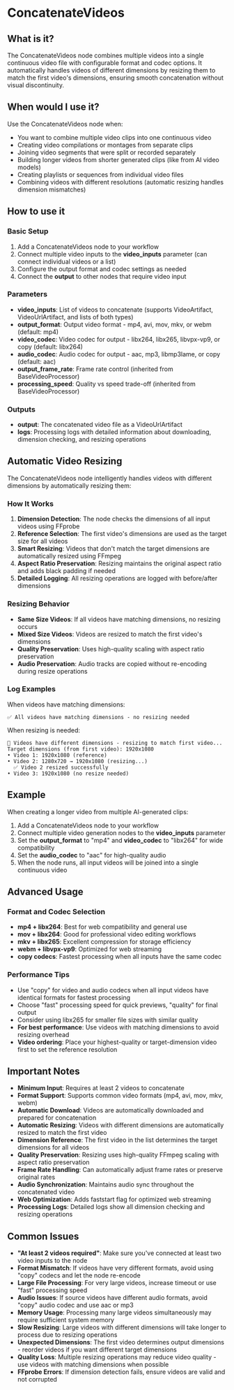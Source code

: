 # ConcatenateVideos

## What is it?

The ConcatenateVideos node combines multiple videos into a single continuous video file with configurable format and codec options. It automatically handles videos of different dimensions by resizing them to match the first video's dimensions, ensuring smooth concatenation without visual discontinuity.

## When would I use it?

Use the ConcatenateVideos node when:

- You want to combine multiple video clips into one continuous video
- Creating video compilations or montages from separate clips
- Joining video segments that were split or recorded separately
- Building longer videos from shorter generated clips (like from AI video models)
- Creating playlists or sequences from individual video files
- Combining videos with different resolutions (automatic resizing handles dimension mismatches)

## How to use it

### Basic Setup

1. Add a ConcatenateVideos node to your workflow
1. Connect multiple video inputs to the **video_inputs** parameter (can connect individual videos or a list)
1. Configure the output format and codec settings as needed
1. Connect the **output** to other nodes that require video input

### Parameters

- **video_inputs**: List of videos to concatenate (supports VideoArtifact, VideoUrlArtifact, and lists of both types)
- **output_format**: Output video format - mp4, avi, mov, mkv, or webm (default: mp4)
- **video_codec**: Video codec for output - libx264, libx265, libvpx-vp9, or copy (default: libx264)
- **audio_codec**: Audio codec for output - aac, mp3, libmp3lame, or copy (default: aac)
- **output_frame_rate**: Frame rate control (inherited from BaseVideoProcessor)
- **processing_speed**: Quality vs speed trade-off (inherited from BaseVideoProcessor)

### Outputs

- **output**: The concatenated video file as a VideoUrlArtifact
- **logs**: Processing logs with detailed information about downloading, dimension checking, and resizing operations

## Automatic Video Resizing

The ConcatenateVideos node intelligently handles videos with different dimensions by automatically resizing them:

### How It Works

1. **Dimension Detection**: The node checks the dimensions of all input videos using FFprobe
2. **Reference Selection**: The first video's dimensions are used as the target size for all videos
3. **Smart Resizing**: Videos that don't match the target dimensions are automatically resized using FFmpeg
4. **Aspect Ratio Preservation**: Resizing maintains the original aspect ratio and adds black padding if needed
5. **Detailed Logging**: All resizing operations are logged with before/after dimensions

### Resizing Behavior

- **Same Size Videos**: If all videos have matching dimensions, no resizing occurs
- **Mixed Size Videos**: Videos are resized to match the first video's dimensions
- **Quality Preservation**: Uses high-quality scaling with aspect ratio preservation
- **Audio Preservation**: Audio tracks are copied without re-encoding during resize operations

### Log Examples

When videos have matching dimensions:
```
✅ All videos have matching dimensions - no resizing needed
```

When resizing is needed:
```
🔄 Videos have different dimensions - resizing to match first video...
Target dimensions (from first video): 1920x1080
• Video 1: 1920x1080 (reference)
• Video 2: 1280x720 → 1920x1080 (resizing...)
  ✅ Video 2 resized successfully
• Video 3: 1920x1080 (no resize needed)
```

## Example

When creating a longer video from multiple AI-generated clips:

1. Add a ConcatenateVideos node to your workflow
1. Connect multiple video generation nodes to the **video_inputs** parameter
1. Set the **output_format** to "mp4" and **video_codec** to "libx264" for wide compatibility
1. Set the **audio_codec** to "aac" for high-quality audio
1. When the node runs, all input videos will be joined into a single continuous video

## Advanced Usage

### Format and Codec Selection

- **mp4 + libx264**: Best for web compatibility and general use
- **mov + libx264**: Good for professional video editing workflows
- **mkv + libx265**: Excellent compression for storage efficiency
- **webm + libvpx-vp9**: Optimized for web streaming
- **copy codecs**: Fastest processing when all inputs have the same codec

### Performance Tips

- Use "copy" for video and audio codecs when all input videos have identical formats for fastest processing
- Choose "fast" processing speed for quick previews, "quality" for final output
- Consider using libx265 for smaller file sizes with similar quality
- **For best performance**: Use videos with matching dimensions to avoid resizing overhead
- **Video ordering**: Place your highest-quality or target-dimension video first to set the reference resolution

## Important Notes

- **Minimum Input**: Requires at least 2 videos to concatenate
- **Format Support**: Supports common video formats (mp4, avi, mov, mkv, webm)
- **Automatic Download**: Videos are automatically downloaded and prepared for concatenation
- **Automatic Resizing**: Videos with different dimensions are automatically resized to match the first video
- **Dimension Reference**: The first video in the list determines the target dimensions for all videos
- **Quality Preservation**: Resizing uses high-quality FFmpeg scaling with aspect ratio preservation
- **Frame Rate Handling**: Can automatically adjust frame rates or preserve original rates
- **Audio Synchronization**: Maintains audio sync throughout the concatenated video
- **Web Optimization**: Adds faststart flag for optimized web streaming
- **Processing Logs**: Detailed logs show all dimension checking and resizing operations

## Common Issues

- **"At least 2 videos required"**: Make sure you've connected at least two video inputs to the node
- **Format Mismatch**: If videos have very different formats, avoid using "copy" codecs and let the node re-encode
- **Large File Processing**: For very large videos, increase timeout or use "fast" processing speed
- **Audio Issues**: If source videos have different audio formats, avoid "copy" audio codec and use aac or mp3
- **Memory Usage**: Processing many large videos simultaneously may require sufficient system memory
- **Slow Resizing**: Large videos with different dimensions will take longer to process due to resizing operations
- **Unexpected Dimensions**: The first video determines output dimensions - reorder videos if you want different target dimensions
- **Quality Loss**: Multiple resizing operations may reduce video quality - use videos with matching dimensions when possible
- **FFprobe Errors**: If dimension detection fails, ensure videos are valid and not corrupted
